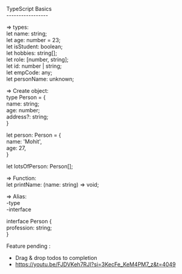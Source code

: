 TypeScript Basics<br>
-----------------<br>

=> types:<br>
let name: string;<br>
let age: number = 23;<br>
let isStudent: boolean;<br>
let hobbies: string[];<br>
let role: [number, string];<br>
let id: number | string;<br>
let empCode: any;<br>
let personName: unknown;<br>

=> Create object:<br>
type Person = {<br>
   name: string;<br>
   age: number;<br>
   address?: string;<br>
}<br>

let person: Person = {<br>
	name: 'Mohit',<br>
	age: 27,<br>
}<br>

let lotsOfPerson: Person[];<br>

=> Function:<br>
let printName: (name: string) => void;<br>

=> Alias:<br>
	-type<br>
	-interface<br>

interface Person {<br>
    profession: string;<br>
}

Feature pending :<br>
- Drag & drop todos to completion<br>
- https://youtu.be/FJDVKeh7RJI?si=3KecFe_KeM4PM7_z&t=4049